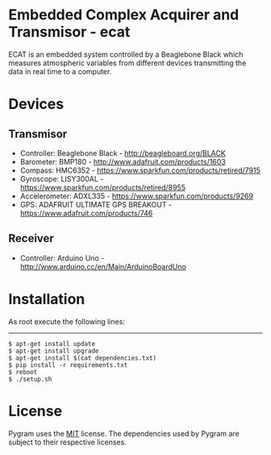 # Embedded Complex Acquirer and Transmisor - ecat

ECAT is an embedded system controlled by a Beaglebone Black which measures atmospheric variables from different devices transmitting the data in real time to a computer.

# Devices

Transmisor
------------

* Controller: Beaglebone Black - http://beagleboard.org/BLACK
* Barometer: BMP180 - http://www.adafruit.com/products/1603
* Compass: HMC6352 - https://www.sparkfun.com/products/retired/7915
* Gyroscope: LISY300AL - https://www.sparkfun.com/products/retired/8955
* Accelerometer: ADXL335 - https://www.sparkfun.com/products/9269
* GPS: ADAFRUIT ULTIMATE GPS BREAKOUT - https://www.adafruit.com/products/746

Receiver
------------

* Controller: Arduino Uno - http://www.arduino.cc/en/Main/ArduinoBoardUno

# Installation

As root execute the following lines:

------

    $ apt-get install update
    $ apt-get install upgrade
    $ apt-get install $(cat dependencies.txt)
    $ pip install -r requirements.txt
    $ reboot
    $ ./setup.sh

# License
Pygram uses the [MIT](http://opensource.org/licenses/MIT) license.
The dependencies used by Pygram are subject to their respective licenses.

